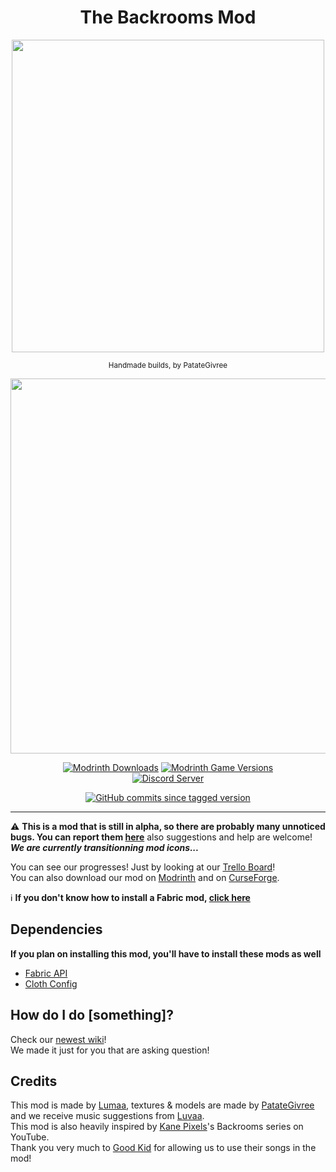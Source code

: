<center><div align="center">

# The Backrooms Mod

<img src="https://cdn.modrinth.com/data/83vrcdt0/images/fce03d819ffa1e179ed4d20eba755326f6119e90.png" width=500>

<sup>Handmade builds, by PatateGivree</sup>

<img src="https://raw.githubusercontent.com/u-lumaa/u-lumaa/main/assets/fabric-banner.png" width=600>

[![Modrinth Downloads](https://img.shields.io/modrinth/dt/backrooms?label=Modrinth&logo=modrinth)](https://modrinth.com/mod/backrooms)
[![Modrinth Game Versions](https://img.shields.io/modrinth/game-versions/backrooms?label=Minecraft%20Version)](https://modrinth.com/mod/backrooms)  
[![Discord Server](https://img.shields.io/discord/1033451342984908900?label=Support%20Discord&logo=discord)](https://discord.gg/Rqpn3C7yR5)

<!-- Temporary Badge, since we haven't released a version in a while -->
[![GitHub commits since tagged version](https://img.shields.io/github/commits-since/u-lumaa/BackroomsMod/latest)](https://github.com/u-lumaa/BackroomsMod/compare/alpha-v0.0.4a...main)

</div></center>

* * *

⚠️ **This is a mod that is still in alpha, so there are probably many unnoticed bugs. You can report them [here](https://github.com/u-lumaa/BackroomsMod/issues)** also suggestions and help are welcome!  
***We are currently transitionning mod icons...***

You can see our progresses! Just by looking at our [Trello Board](https://trello.com/b/gDUJ7vvz/the-backrooms-mod)!  
You can also download our mod on [Modrinth](https://modrinth.com/mod/backrooms) and on [CurseForge](https://www.curseforge.com/minecraft/mc-mods/thebackrooms).

ℹ️ **If you don't know how to install a Fabric mod, [click here](https://github.com/u-lumaa/u-lumaa/blob/main/installs.md#install-my-fabric-mods)**

## Dependencies
**If you plan on installing this mod, you'll have to install these mods as well**
- [Fabric API](https://cdn.modrinth.com/data/P7dR8mSH/versions/0.58.5+1.19.1/fabric-api-0.58.5%2B1.19.1.jar)
- [Cloth Config](https://cdn.modrinth.com/data/9s6osm5g/versions/8.0.75+fabric/cloth-config-8.0.75-fabric.jar)

## How do I do [something]?
Check our [newest wiki](https://github.com/u-lumaa/BackroomsMod/wiki)!  
We made it just for you that are asking question!

## Credits
This mod is made by [Lumaa](https://lumination.brebond.com/), textures & models are made by [PatateGivree](https://namemc.com/profile/PatateGivree.1) and we receive music suggestions from [Luvaa](https://namemc.com/profile/_Luvaa_.1).  
This mod is also heavily inspired by [Kane Pixels](https://www.youtube.com/c/KANEpixels)'s Backrooms series on YouTube.  
Thank you very much to [Good Kid](https://www.youtube.com/@GoodKidband) for allowing us to use their songs in the mod!
